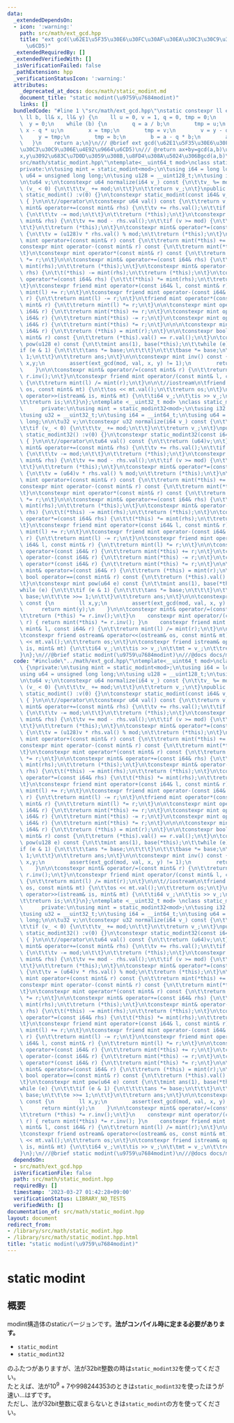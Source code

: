 ```yaml
---
data:
  _extendedDependsOn:
  - icon: ':warning:'
    path: src/math/ext_gcd.hpp
    title: "ext gcd(\u62E1\u5F35\u30E6\u30FC\u30AF\u30EA\u30C3\u30C9\u306E\u4E92\u9664\
      \u6CD5)"
  _extendedRequiredBy: []
  _extendedVerifiedWith: []
  _isVerificationFailed: false
  _pathExtension: hpp
  _verificationStatusIcon: ':warning:'
  attributes:
    _deprecated_at_docs: docs/math/static_modint.md
    document_title: "static modint(\u9759\u7684modint)"
    links: []
  bundledCode: "#line 1 \"src/math/ext_gcd.hpp\"\nstatic constexpr ll ext_gcd(ll a,\
    \ ll b, ll& x, ll& y) {\n    ll u = 0, v = 1, q = 0, tmp = 0;\n    x = 1;\n  \
    \  y = 0;\n    while (b) {\n        q = a / b;\n        tmp = u;\n        u =\
    \ x - q * u;\n        x = tmp;\n        tmp = v;\n        v = y - q * v;\n   \
    \     y = tmp;\n        tmp = b;\n        b = a - q * b;\n        a = tmp;\n \
    \   }\n    return a;\n}\n/// @brief ext gcd(\u62E1\u5F35\u30E6\u30FC\u30AF\u30EA\
    \u30C3\u30C9\u306E\u4E92\u9664\u6CD5)\n/// @return ax+by=gcd(a,b)\u306A\u308B\
    x,y\u3092\u683C\u7D0D\u3059\u308B,\u8FD4\u308A\u5024\u306Bgcd(a,b)\n#line 2 \"\
    src/math/static_modint.hpp\"\ntemplate<__uint64_t mod>\nclass static_modint {\n\
    private:\n\tusing mint = static_modint<mod>;\n\tusing i64 = long long;\n\tusing\
    \ u64 = unsigned long long;\n\tusing u128 = __uint128_t;\n\tusing i128 = __int128_t;\n\
    \n\tu64 v;\n\tconstexpr u64 normalize(i64 v_) const {\n\t\tv_ %= mod;\n\t\tif\
    \ (v_ < 0) {\n\t\t\tv_ += mod;\n\t\t}\n\t\treturn v_;\n\t}\npublic:\n\tconstexpr\
    \ static_modint() :v(0) {}\n\tconstexpr static_modint(const i64& v_) :v(normalize(v_))\
    \ { }\n\n\t//operator\n\tconstexpr u64 val() const {\n\t\treturn v;\n\t}\n\tconstexpr\
    \ mint& operator+=(const mint& rhs) {\n\t\tv += rhs.val();\n\t\tif (v >= mod)\
    \ {\n\t\t\tv -= mod;\n\t\t}\n\t\treturn (*this);\n\t}\n\tconstexpr mint& operator-=(const\
    \ mint& rhs) {\n\t\tv += mod - rhs.val();\n\t\tif (v >= mod) {\n\t\t\tv -= mod;\n\
    \t\t}\n\t\treturn (*this);\n\t}\n\tconstexpr mint& operator*=(const mint& rhs)\
    \ {\n\t\tv = (u128)v * rhs.val() % mod;\n\t\treturn (*this);\n\t}\n\n\n\tconstexpr\
    \ mint operator+(const mint& r) const {\n\t\treturn mint(*this) += r;\n\t}\n\t\
    constexpr mint operator-(const mint& r) const {\n\t\treturn mint(*this) -= r;\n\
    \t}\n\tconstexpr mint operator*(const mint& r) const {\n\t\treturn mint(*this)\
    \ *= r;\n\t}\n\n\tconstexpr mint& operator+=(const i64& rhs) {\n\t\t(*this) +=\
    \ mint(rhs);\n\t\treturn (*this);\n\t}\n\tconstexpr mint& operator-=(const i64&\
    \ rhs) {\n\t\t(*this) -= mint(rhs);\n\t\treturn (*this);\n\t}\n\tconstexpr mint&\
    \ operator*=(const i64& rhs) {\n\t\t(*this) *= mint(rhs);\n\t\treturn (*this);\n\
    \t}\n\tconstexpr friend mint operator+(const i64& l, const mint& r) {\n\t\treturn\
    \ mint(l) += r;\n\t}\n\tconstexpr friend mint operator-(const i64& l, const mint&\
    \ r) {\n\t\treturn mint(l) -= r;\n\t}\n\tfriend mint operator*(const i64& l, const\
    \ mint& r) {\n\t\treturn mint(l) *= r;\n\t}\n\n\tconstexpr mint operator+(const\
    \ i64& r) {\n\t\treturn mint(*this) += r;\n\t}\n\tconstexpr mint operator-(const\
    \ i64& r) {\n\t\treturn mint(*this) -= r;\n\t}\n\tconstexpr mint operator*(const\
    \ i64& r) {\n\t\treturn mint(*this) *= r;\n\t}\n\n\n\tconstexpr mint& operator=(const\
    \ i64& r) {\n\t\treturn (*this) = mint(r);\n\t}\n\n\tconstexpr bool operator==(const\
    \ mint& r) const {\n\t\treturn (*this).val() == r.val();\n\t}\n\tconstexpr mint\
    \ pow(u128 e) const {\n\t\tmint ans(1), base(*this);\n\t\twhile (e) {\n\t\t\t\
    if (e & 1) {\n\t\t\t\tans *= base;\n\t\t\t}\n\t\t\tbase *= base;\n\t\t\te >>=\
    \ 1;\n\t\t}\n\t\treturn ans;\n\t}\n\n\tconstexpr mint inv() const {\n        ll\
    \ x,y;\n        assert(ext_gcd(mod, val, x, y) != 1);\n        return mint(y);\n\
    \    }\n\n\tconstexpr mint& operator/=(const mint& r) {\n\t\treturn (*this) *=\
    \ r.inv();\n\t}\n\tconstexpr friend mint operator/(const mint& l, const i64& r)\
    \ {\n\t\treturn mint(l) /= mint(r);\n\t}\n\n\t//iostream\n\tfriend ostream& operator<<(ostream&\
    \ os, const mint& mt) {\n\t\tos << mt.val();\n\t\treturn os;\n\t}\n\tfriend istream&\
    \ operator>>(istream& is, mint& mt) {\n\t\ti64 v_;\n\t\tis >> v_;\n\t\tmt = v_;\n\
    \t\treturn is;\n\t}\n};\ntemplate <__uint32_t mod> \nclass static_modint32 {\n\
    \      private:\n\tusing mint = static_modint32<mod>;\n\tusing i32 = __int32_t;\n\
    \tusing u32 = __uint32_t;\n\tusing i64 = __int64_t;\n\tusing u64 = unsigned long\
    \ long;\n\n\tu32 v;\n\tconstexpr u32 normalize(i64 v_) const {\n\t\tv_ %= mod;\n\
    \t\tif (v_ < 0) {\n\t\t\tv_ += mod;\n\t\t}\n\t\treturn v_;\n\t}\npublic:\n\tconstexpr\
    \ static_modint32() :v(0) {}\n\tconstexpr static_modint32(const i64& v_) :v(normalize(v_))\
    \ { }\n\n\t//operator\n\tu64 val() const {\n\t\treturn (u64)v;\n\t}\n\tconstexpr\
    \ mint& operator+=(const mint& rhs) {\n\t\tv += rhs.val();\n\t\tif (v >= mod)\
    \ {\n\t\t\tv -= mod;\n\t\t}\n\t\treturn (*this);\n\t}\n\tconstexpr mint& operator-=(const\
    \ mint& rhs) {\n\t\tv += mod - rhs.val();\n\t\tif (v >= mod) {\n\t\t\tv -= mod;\n\
    \t\t}\n\t\treturn (*this);\n\t}\n\tconstexpr mint& operator*=(const mint& rhs)\
    \ {\n\t\tv = (u64)v * rhs.val() % mod;\n\t\treturn (*this);\n\t}\n\n\tconstexpr\
    \ mint operator+(const mint& r) const {\n\t\treturn mint(*this) += r;\n\t}\n\t\
    constexpr mint operator-(const mint& r) const {\n\t\treturn mint(*this) -= r;\n\
    \t}\n\tconstexpr mint operator*(const mint& r) const {\n\t\treturn mint(*this)\
    \ *= r;\n\t}\n\n\tconstexpr mint& operator+=(const i64& rhs) {\n\t\t(*this) +=\
    \ mint(rhs);\n\t\treturn (*this);\n\t}\n\tconstexpr mint& operator-=(const i64&\
    \ rhs) {\n\t\t(*this) -= mint(rhs);\n\t\treturn (*this);\n\t}\n\tconstexpr mint&\
    \ operator*=(const i64& rhs) {\n\t\t(*this) *= mint(rhs);\n\t\treturn (*this);\n\
    \t}\n\tconstexpr friend mint operator+(const i64& l, const mint& r) {\n\t\treturn\
    \ mint(l) += r;\n\t}\n\tconstexpr friend mint operator-(const i64& l, const mint&\
    \ r) {\n\t\treturn mint(l) -= r;\n\t}\n\tconstexpr friend mint operator*(const\
    \ i64& l, const mint& r) {\n\t\treturn mint(l) *= r;\n\t}\n\n\tconstexpr mint\
    \ operator+(const i64& r) {\n\t\treturn mint(*this) += r;\n\t}\n\tconstexpr mint\
    \ operator-(const i64& r) {\n\t\treturn mint(*this) -= r;\n\t}\n\tconstexpr mint\
    \ operator*(const i64& r) {\n\t\treturn mint(*this) *= r;\n\t}\n\n\n\tconstexpr\
    \ mint& operator=(const i64& r) {\n\t\treturn (*this) = mint(r);\n\t}\n\n\tconstexpr\
    \ bool operator==(const mint& r) const {\n\t\treturn (*this).val() == r.val();\n\
    \t}\n\tconstexpr mint pow(u64 e) const {\n\t\tmint ans(1), base(*this);\n\t\t\
    while (e) {\n\t\t\tif (e & 1) {\n\t\t\t\tans *= base;\n\t\t\t}\n\t\t\tbase *=\
    \ base;\n\t\t\te >>= 1;\n\t\t}\n\t\treturn ans;\n\t}\n\n\tconstexpr mint inv()\
    \ const {\n        ll x,y;\n        assert(ext_gcd(mod, val, x, y) != 1);\n  \
    \      return mint(y);\n    }\n\n\tconstexpr mint& operator/=(const mint& r) {\n\
    \t\treturn (*this) *= r.inv();\n\t}\n    constexpr mint operator/(const mint&\
    \ r) { return mint(*this) *= r.inv(); }\n    constexpr friend mint operator/(const\
    \ mint& l, const i64& r) {\n\t\treturn mint(l) /= mint(r);\n\t}\n\n\t//iostream\n\
    \tconstexpr friend ostream& operator<<(ostream& os, const mint& mt) {\n\t\tos\
    \ << mt.val();\n\t\treturn os;\n\t}\n\tconstexpr friend istream& operator>>(istream&\
    \ is, mint& mt) {\n\t\ti64 v_;\n\t\tis >> v_;\n\t\tmt = v_;\n\t\treturn is;\n\t\
    }\n};\n///@brief static modint(\u9759\u7684modint)\n///@docs docs/math/static_modint.md\n"
  code: "#include\"../math/ext_gcd.hpp\"\ntemplate<__uint64_t mod>\nclass static_modint\
    \ {\nprivate:\n\tusing mint = static_modint<mod>;\n\tusing i64 = long long;\n\t\
    using u64 = unsigned long long;\n\tusing u128 = __uint128_t;\n\tusing i128 = __int128_t;\n\
    \n\tu64 v;\n\tconstexpr u64 normalize(i64 v_) const {\n\t\tv_ %= mod;\n\t\tif\
    \ (v_ < 0) {\n\t\t\tv_ += mod;\n\t\t}\n\t\treturn v_;\n\t}\npublic:\n\tconstexpr\
    \ static_modint() :v(0) {}\n\tconstexpr static_modint(const i64& v_) :v(normalize(v_))\
    \ { }\n\n\t//operator\n\tconstexpr u64 val() const {\n\t\treturn v;\n\t}\n\tconstexpr\
    \ mint& operator+=(const mint& rhs) {\n\t\tv += rhs.val();\n\t\tif (v >= mod)\
    \ {\n\t\t\tv -= mod;\n\t\t}\n\t\treturn (*this);\n\t}\n\tconstexpr mint& operator-=(const\
    \ mint& rhs) {\n\t\tv += mod - rhs.val();\n\t\tif (v >= mod) {\n\t\t\tv -= mod;\n\
    \t\t}\n\t\treturn (*this);\n\t}\n\tconstexpr mint& operator*=(const mint& rhs)\
    \ {\n\t\tv = (u128)v * rhs.val() % mod;\n\t\treturn (*this);\n\t}\n\n\n\tconstexpr\
    \ mint operator+(const mint& r) const {\n\t\treturn mint(*this) += r;\n\t}\n\t\
    constexpr mint operator-(const mint& r) const {\n\t\treturn mint(*this) -= r;\n\
    \t}\n\tconstexpr mint operator*(const mint& r) const {\n\t\treturn mint(*this)\
    \ *= r;\n\t}\n\n\tconstexpr mint& operator+=(const i64& rhs) {\n\t\t(*this) +=\
    \ mint(rhs);\n\t\treturn (*this);\n\t}\n\tconstexpr mint& operator-=(const i64&\
    \ rhs) {\n\t\t(*this) -= mint(rhs);\n\t\treturn (*this);\n\t}\n\tconstexpr mint&\
    \ operator*=(const i64& rhs) {\n\t\t(*this) *= mint(rhs);\n\t\treturn (*this);\n\
    \t}\n\tconstexpr friend mint operator+(const i64& l, const mint& r) {\n\t\treturn\
    \ mint(l) += r;\n\t}\n\tconstexpr friend mint operator-(const i64& l, const mint&\
    \ r) {\n\t\treturn mint(l) -= r;\n\t}\n\tfriend mint operator*(const i64& l, const\
    \ mint& r) {\n\t\treturn mint(l) *= r;\n\t}\n\n\tconstexpr mint operator+(const\
    \ i64& r) {\n\t\treturn mint(*this) += r;\n\t}\n\tconstexpr mint operator-(const\
    \ i64& r) {\n\t\treturn mint(*this) -= r;\n\t}\n\tconstexpr mint operator*(const\
    \ i64& r) {\n\t\treturn mint(*this) *= r;\n\t}\n\n\n\tconstexpr mint& operator=(const\
    \ i64& r) {\n\t\treturn (*this) = mint(r);\n\t}\n\n\tconstexpr bool operator==(const\
    \ mint& r) const {\n\t\treturn (*this).val() == r.val();\n\t}\n\tconstexpr mint\
    \ pow(u128 e) const {\n\t\tmint ans(1), base(*this);\n\t\twhile (e) {\n\t\t\t\
    if (e & 1) {\n\t\t\t\tans *= base;\n\t\t\t}\n\t\t\tbase *= base;\n\t\t\te >>=\
    \ 1;\n\t\t}\n\t\treturn ans;\n\t}\n\n\tconstexpr mint inv() const {\n        ll\
    \ x,y;\n        assert(ext_gcd(mod, val, x, y) != 1);\n        return mint(y);\n\
    \    }\n\n\tconstexpr mint& operator/=(const mint& r) {\n\t\treturn (*this) *=\
    \ r.inv();\n\t}\n\tconstexpr friend mint operator/(const mint& l, const i64& r)\
    \ {\n\t\treturn mint(l) /= mint(r);\n\t}\n\n\t//iostream\n\tfriend ostream& operator<<(ostream&\
    \ os, const mint& mt) {\n\t\tos << mt.val();\n\t\treturn os;\n\t}\n\tfriend istream&\
    \ operator>>(istream& is, mint& mt) {\n\t\ti64 v_;\n\t\tis >> v_;\n\t\tmt = v_;\n\
    \t\treturn is;\n\t}\n};\ntemplate <__uint32_t mod> \nclass static_modint32 {\n\
    \      private:\n\tusing mint = static_modint32<mod>;\n\tusing i32 = __int32_t;\n\
    \tusing u32 = __uint32_t;\n\tusing i64 = __int64_t;\n\tusing u64 = unsigned long\
    \ long;\n\n\tu32 v;\n\tconstexpr u32 normalize(i64 v_) const {\n\t\tv_ %= mod;\n\
    \t\tif (v_ < 0) {\n\t\t\tv_ += mod;\n\t\t}\n\t\treturn v_;\n\t}\npublic:\n\tconstexpr\
    \ static_modint32() :v(0) {}\n\tconstexpr static_modint32(const i64& v_) :v(normalize(v_))\
    \ { }\n\n\t//operator\n\tu64 val() const {\n\t\treturn (u64)v;\n\t}\n\tconstexpr\
    \ mint& operator+=(const mint& rhs) {\n\t\tv += rhs.val();\n\t\tif (v >= mod)\
    \ {\n\t\t\tv -= mod;\n\t\t}\n\t\treturn (*this);\n\t}\n\tconstexpr mint& operator-=(const\
    \ mint& rhs) {\n\t\tv += mod - rhs.val();\n\t\tif (v >= mod) {\n\t\t\tv -= mod;\n\
    \t\t}\n\t\treturn (*this);\n\t}\n\tconstexpr mint& operator*=(const mint& rhs)\
    \ {\n\t\tv = (u64)v * rhs.val() % mod;\n\t\treturn (*this);\n\t}\n\n\tconstexpr\
    \ mint operator+(const mint& r) const {\n\t\treturn mint(*this) += r;\n\t}\n\t\
    constexpr mint operator-(const mint& r) const {\n\t\treturn mint(*this) -= r;\n\
    \t}\n\tconstexpr mint operator*(const mint& r) const {\n\t\treturn mint(*this)\
    \ *= r;\n\t}\n\n\tconstexpr mint& operator+=(const i64& rhs) {\n\t\t(*this) +=\
    \ mint(rhs);\n\t\treturn (*this);\n\t}\n\tconstexpr mint& operator-=(const i64&\
    \ rhs) {\n\t\t(*this) -= mint(rhs);\n\t\treturn (*this);\n\t}\n\tconstexpr mint&\
    \ operator*=(const i64& rhs) {\n\t\t(*this) *= mint(rhs);\n\t\treturn (*this);\n\
    \t}\n\tconstexpr friend mint operator+(const i64& l, const mint& r) {\n\t\treturn\
    \ mint(l) += r;\n\t}\n\tconstexpr friend mint operator-(const i64& l, const mint&\
    \ r) {\n\t\treturn mint(l) -= r;\n\t}\n\tconstexpr friend mint operator*(const\
    \ i64& l, const mint& r) {\n\t\treturn mint(l) *= r;\n\t}\n\n\tconstexpr mint\
    \ operator+(const i64& r) {\n\t\treturn mint(*this) += r;\n\t}\n\tconstexpr mint\
    \ operator-(const i64& r) {\n\t\treturn mint(*this) -= r;\n\t}\n\tconstexpr mint\
    \ operator*(const i64& r) {\n\t\treturn mint(*this) *= r;\n\t}\n\n\n\tconstexpr\
    \ mint& operator=(const i64& r) {\n\t\treturn (*this) = mint(r);\n\t}\n\n\tconstexpr\
    \ bool operator==(const mint& r) const {\n\t\treturn (*this).val() == r.val();\n\
    \t}\n\tconstexpr mint pow(u64 e) const {\n\t\tmint ans(1), base(*this);\n\t\t\
    while (e) {\n\t\t\tif (e & 1) {\n\t\t\t\tans *= base;\n\t\t\t}\n\t\t\tbase *=\
    \ base;\n\t\t\te >>= 1;\n\t\t}\n\t\treturn ans;\n\t}\n\n\tconstexpr mint inv()\
    \ const {\n        ll x,y;\n        assert(ext_gcd(mod, val, x, y) != 1);\n  \
    \      return mint(y);\n    }\n\n\tconstexpr mint& operator/=(const mint& r) {\n\
    \t\treturn (*this) *= r.inv();\n\t}\n    constexpr mint operator/(const mint&\
    \ r) { return mint(*this) *= r.inv(); }\n    constexpr friend mint operator/(const\
    \ mint& l, const i64& r) {\n\t\treturn mint(l) /= mint(r);\n\t}\n\n\t//iostream\n\
    \tconstexpr friend ostream& operator<<(ostream& os, const mint& mt) {\n\t\tos\
    \ << mt.val();\n\t\treturn os;\n\t}\n\tconstexpr friend istream& operator>>(istream&\
    \ is, mint& mt) {\n\t\ti64 v_;\n\t\tis >> v_;\n\t\tmt = v_;\n\t\treturn is;\n\t\
    }\n};\n///@brief static modint(\u9759\u7684modint)\n///@docs docs/math/static_modint.md"
  dependsOn:
  - src/math/ext_gcd.hpp
  isVerificationFile: false
  path: src/math/static_modint.hpp
  requiredBy: []
  timestamp: '2023-03-27 01:42:28+09:00'
  verificationStatus: LIBRARY_NO_TESTS
  verifiedWith: []
documentation_of: src/math/static_modint.hpp
layout: document
redirect_from:
- /library/src/math/static_modint.hpp
- /library/src/math/static_modint.hpp.html
title: "static modint(\u9759\u7684modint)"
---
```

# static modint
## 概要
modint構造体のstaticバージョンです。**法がコンパイル時に定まる必要があります。**
- `static_modint`
- `static_modint32`

のふたつがありますが、法が32bit整数の時は`static_modint32`を使ってください。\
たとえば、法が$10^9+7$や$998244353$のときは`static_modint32`を使ったほうが速い...はずです。\
ただし、法が32bit整数に収まらないときは`static_modint`の方を使ってください。